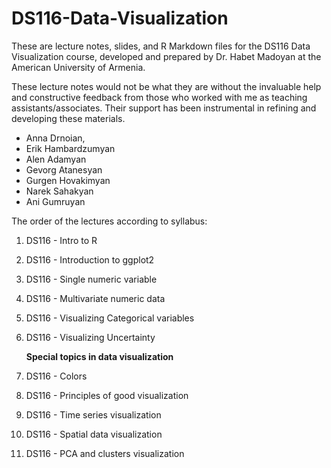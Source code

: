 # DS116-Data-Visualization

These are lecture notes, slides, and R Markdown files for the DS116 Data Visualization course, developed and prepared by Dr. Habet Madoyan at the American University of Armenia.

These lecture notes would not be what they are without the invaluable help and constructive feedback from those who worked with me as teaching assistants/associates. Their support has been instrumental in refining and developing these materials.

- Anna Drnoian,
- Erik Hambardzumyan
- Alen Adamyan
- Gevorg Atanesyan
- Gurgen Hovakimyan
- Narek Sahakyan
- Ani Gumruyan


The order of the lectures according to syllabus:

1.  DS116 - Intro to R

2.  DS116 - Introduction to ggplot2

3.  DS116 - Single numeric variable

4.  DS116 - Multivariate numeric data

5.  DS116 - Visualizing Categorical variables

6.  DS116 - Visualizing Uncertainty

    **Special topics in data visualization**

7.  DS116 - Colors

8.  DS116 - Principles of good visualization

9.  DS116 - Time series visualization

10. DS116 - Spatial data visualization

11. DS116 - PCA and clusters visualization
